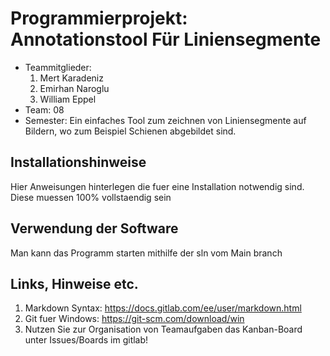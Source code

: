 # Programmierprojekt: Annotationstool Für Liniensegmente

* Teammitglieder:
	1. Mert Karadeniz
	2. Emirhan Naroglu
	3. William Eppel
* Team: 08
* Semester: 
Ein einfaches Tool zum zeichnen von Liniensegmente auf Bildern, wo zum Beispiel Schienen abgebildet sind.


## Installationshinweise

Hier Anweisungen hinterlegen die fuer eine Installation notwendig sind. Diese muessen 100% vollstaendig sein

## Verwendung der Software

Man kann das Programm starten mithilfe der sln vom Main branch

## Links, Hinweise etc.

1. Markdown Syntax: https://docs.gitlab.com/ee/user/markdown.html
2. Git fuer Windows: https://git-scm.com/download/win
3. Nutzen Sie zur Organisation von Teamaufgaben das Kanban-Board unter Issues/Boards im gitlab!